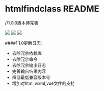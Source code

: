 # htmlfindclass README

//1.0.0版本待完善

![](https://github.com/sahadev/htmlfindclass/blob/master/resource/Jan-30-2019%2014-24-23_vue.gif)
![](https://github.com/sahadev/htmlfindclass/blob/master/resource/Jan-30-2019%2014-25-38_html.gif)
![](https://github.com/sahadev/htmlfindclass/blob/master/resource/Jan-30-2019%2014-26-10_wxml.gif)

####1.1.0更新日志:
- 去除冗余依赖库
- 去除冗余命令
- 去除冗余输出日志
- 完善输出结果内容
- 降低最低兼容版本号
- 增加对html,wxml,vue文件的支持
